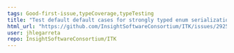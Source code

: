 ```yaml
---
tags: Good-first-issue,typeCoverage,typeTesting
title: "Test default default cases for strongly typed enum serialization"
html_url: "https://github.com/InsightSoftwareConsortium/ITK/issues/2925"
user: jhlegarreta
repo: InsightSoftwareConsortium/ITK
---
```


